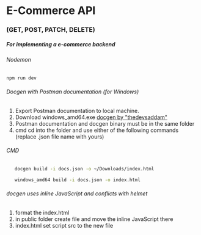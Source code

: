 # E-Commerce API

### (GET, POST, PATCH, DELETE)

##### For implementing a e-commerce backend

###### Nodemon

```sh
npm run dev
```

###### Docgen with Postman documentation (for Windows)

1. Export Postman documentation to local machine.
2. Download windows_amd64.exe [docgen by "thedevsaddam"](https://github.com/thedevsaddam/docgen/releases)
3. Postman documentation and docgen binary must be in the same folder
4. cmd cd into the folder and use either of the following commands (replace .json file name with yours)

###### CMD

```sh
   docgen build -i docs.json -o ~/Downloads/index.html

   windows_amd64 build -i docs.json -o index.html
```

###### docgen uses inline JavaScript and conflicts with helmet

1. format the index.html
2. in public folder create file and move the inline JavaScript there
3. index.html set script src to the new file
